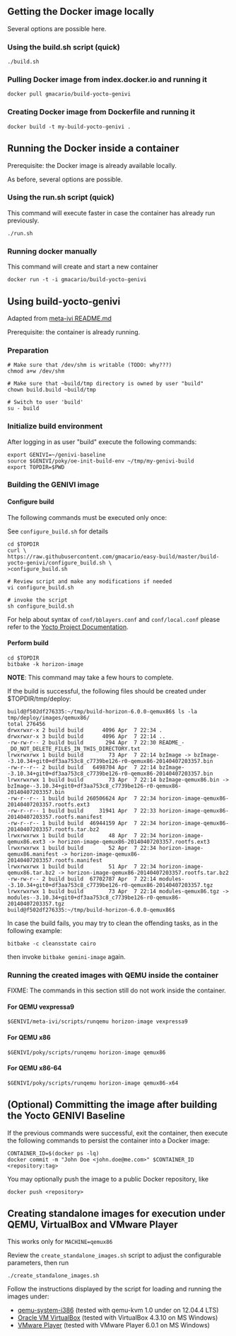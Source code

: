 ## Getting the Docker image locally

Several options are possible here.

### Using the build.sh script (quick)

    ./build.sh
    
### Pulling Docker image from index.docker.io and running it

    docker pull gmacario/build-yocto-genivi

### Creating Docker image from Dockerfile and running it

    docker build -t my-build-yocto-genivi .

## Running the Docker inside a container

Prerequisite: the Docker image is already available locally.

As before, several options are possible.

### Using the run.sh script (quick)

This command will execute faster in case the container has already run previously.

    ./run.sh

### Running docker manually

This command will create and start a new container

    docker run -t -i gmacario/build-yocto-genivi

## Using build-yocto-genivi

Adapted from [meta-ivi README.md](http://git.yoctoproject.org/cgit/cgit.cgi/meta-ivi/tree/README.md)

Prerequisite: the container is already running.

### Preparation

    # Make sure that /dev/shm is writable (TODO: why???)
    chmod a+w /dev/shm
    
    # Make sure that ~build/tmp directory is owned by user "build"
    chown build.build ~build/tmp
    
    # Switch to user 'build'
    su - build

### Initialize build environment

After logging in as user "build" execute the following commands:

    export GENIVI=~/genivi-baseline
    source $GENIVI/poky/oe-init-build-env ~/tmp/my-genivi-build
    export TOPDIR=$PWD

### Building the GENIVI image

#### Configure build

The following commands must be executed only once:

See `configure_build.sh` for details

    cd $TOPDIR
    curl \
	https://raw.githubusercontent.com/gmacario/easy-build/master/build-yocto-genivi/configure_build.sh \
	>configure_build.sh

    # Review script and make any modifications if needed
    vi configure_build.sh

    # invoke the script
    sh configure_build.sh

For help about syntax of `conf/bblayers.conf` and `conf/local.conf` please refer to the [Yocto Project Documentation](http://www.yoctoproject.org/docs/current/mega-manual/mega-manual.html).

#### Perform build

    cd $TOPDIR
    bitbake -k horizon-image

**NOTE**: This command may take a few hours to complete.

If the build is successful, the following files should be created under $TOPDIR/tmp/deploy:

    build@f502df276335:~/tmp/build-horizon-6.0.0-qemux86$ ls -la tmp/deploy/images/qemux86/
    total 276456
    drwxrwxr-x 2 build build      4096 Apr  7 22:34 .
    drwxrwxr-x 3 build build      4096 Apr  7 22:14 ..
    -rw-rw-r-- 2 build build       294 Apr  7 22:30 README_-_DO_NOT_DELETE_FILES_IN_THIS_DIRECTORY.txt
    lrwxrwxrwx 1 build build        73 Apr  7 22:14 bzImage -> bzImage--3.10.34+git0+df3aa753c8_c7739be126-r0-qemux86-20140407203357.bin
    -rw-r--r-- 2 build build   6498704 Apr  7 22:14 bzImage--3.10.34+git0+df3aa753c8_c7739be126-r0-qemux86-20140407203357.bin
    lrwxrwxrwx 1 build build        73 Apr  7 22:14 bzImage-qemux86.bin -> bzImage--3.10.34+git0+df3aa753c8_c7739be126-r0-qemux86-20140407203357.bin
    -rw-r--r-- 1 build build 260506624 Apr  7 22:34 horizon-image-qemux86-20140407203357.rootfs.ext3
    -rw-r--r-- 1 build build     31941 Apr  7 22:33 horizon-image-qemux86-20140407203357.rootfs.manifest
    -rw-r--r-- 1 build build  46944159 Apr  7 22:34 horizon-image-qemux86-20140407203357.rootfs.tar.bz2
    lrwxrwxrwx 1 build build        48 Apr  7 22:34 horizon-image-qemux86.ext3 -> horizon-image-qemux86-20140407203357.rootfs.ext3
    lrwxrwxrwx 1 build build        52 Apr  7 22:34 horizon-image-qemux86.manifest -> horizon-image-qemux86-20140407203357.rootfs.manifest
    lrwxrwxrwx 1 build build        51 Apr  7 22:34 horizon-image-qemux86.tar.bz2 -> horizon-image-qemux86-20140407203357.rootfs.tar.bz2
    -rw-rw-r-- 2 build build  67702787 Apr  7 22:14 modules--3.10.34+git0+df3aa753c8_c7739be126-r0-qemux86-20140407203357.tgz
    lrwxrwxrwx 1 build build        73 Apr  7 22:14 modules-qemux86.tgz -> modules--3.10.34+git0+df3aa753c8_c7739be126-r0-qemux86-20140407203357.tgz
    build@f502df276335:~/tmp/build-horizon-6.0.0-qemux86$

In case the build fails, you may try to clean the offending tasks, as in the following example:

    bitbake -c cleansstate cairo
    
then invoke `bitbake gemini-image` again.

### Running the created images with QEMU inside the container

FIXME: The commands in this section still do not work inside the container.

#### For QEMU vexpressa9

    $GENIVI/meta-ivi/scripts/runqemu horizon-image vexpressa9

#### For QEMU x86

    $GENIVI/poky/scripts/runqemu horizon-image qemux86

#### For QEMU x86-64

    $GENIVI/poky/scripts/runqemu horizon-image qemux86-x64
    
## (Optional) Committing the image after building the Yocto GENIVI Baseline

If the previous commands were successful, exit the container, then execute the following commands to persist the container into a Docker image:

    CONTAINER_ID=$(docker ps -lq)
    docker commit -m "John Doe <john.doe@me.com>" $CONTAINER_ID <repository:tag>

You may optionally push the image to a public Docker repository, like

    docker push <repository>

## Creating standalone images for execution under QEMU, VirtualBox and VMware Player

This works only for `MACHINE=qemux86`

Review the `create_standalone_images.sh` script to adjust the configurable parameters, then run

    ./create_standalone_images.sh

Follow the instructions displayed by the script for loading and running the images under:

* [qemu-system-i386](http://www.qemu.org/) (tested with qemu-kvm 1.0 under on 12.04.4 LTS)
* [Oracle VM VirtualBox](https://www.virtualbox.org/) (tested with VirtualBox 4.3.10 on MS Windows)
* [VMware Player](http://www.vmware.com/products/player) (tested with VMware Player 6.0.1 on MS Windows)
